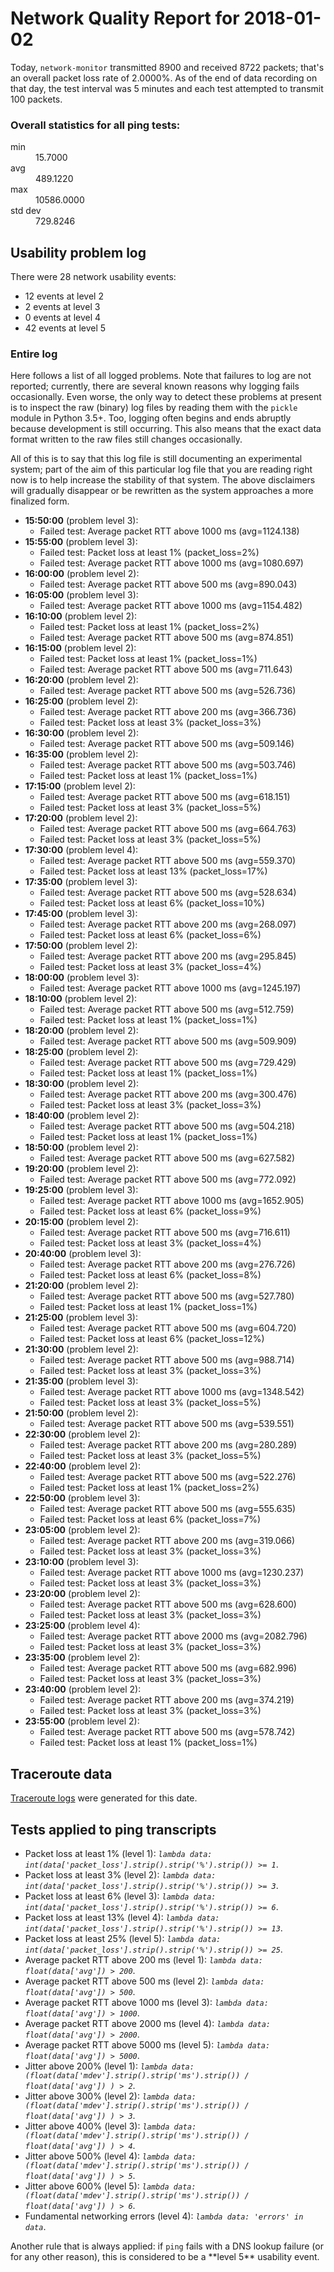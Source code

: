 
# Network Quality Report for 2018-01-02

Today, <code>network-monitor</code> transmitted 8900 and received 8722 packets; that's an overall packet loss rate of 2.0000%. As of the end of data recording on that day, the test interval was 5 minutes and each test attempted to transmit 100 packets.

### Overall statistics for all ping tests:

<dl>
<dt>min</dt><dd>15.7000</dd>
<dt>avg</dt><dd>489.1220</dd>
<dt>max</dt><dd>10586.0000</dd>
<dt>std dev</dt><dd>729.8246</dd>
</dl>


## Usability problem log

There were 28 network usability events:

* 12 events at level 2
* 2 events at level 3
* 0 events at level 4
* 42 events at level 5

### Entire log

Here follows a list of all logged problems. Note that failures to log are not reported; currently,
there are several known reasons why logging fails occasionally. Even worse, the only way to detect these problems at
present is to inspect the raw (binary) log files by reading them with the <code>pickle</code> module in Python 3.5+.
Too, logging often begins and ends abruptly because development is still occurring. This also means that the exact
data format written to the raw files still changes occasionally.

All of this is to say that this log file is still documenting an experimental system; part of the aim of this
particular log file that you are reading right now is to help increase the stability of that system. The above
disclaimers will gradually disappear or be rewritten as the system approaches a more finalized form.

<ul>
<li><strong>15:50:00</strong> (problem level 3):
 <ul>
  <li>Failed test: Average packet RTT above 1000 ms (avg=1124.138)</li>
 </ul>
</li>
<li><strong>15:55:00</strong> (problem level 3):
 <ul>
  <li>Failed test: Packet loss at least 1% (packet_loss=2%)</li>
  <li>Failed test: Average packet RTT above 1000 ms (avg=1080.697)</li>
 </ul>
</li>
<li><strong>16:00:00</strong> (problem level 2):
 <ul>
  <li>Failed test: Average packet RTT above 500 ms (avg=890.043)</li>
 </ul>
</li>
<li><strong>16:05:00</strong> (problem level 3):
 <ul>
  <li>Failed test: Average packet RTT above 1000 ms (avg=1154.482)</li>
 </ul>
</li>
<li><strong>16:10:00</strong> (problem level 2):
 <ul>
  <li>Failed test: Packet loss at least 1% (packet_loss=2%)</li>
  <li>Failed test: Average packet RTT above 500 ms (avg=874.851)</li>
 </ul>
</li>
<li><strong>16:15:00</strong> (problem level 2):
 <ul>
  <li>Failed test: Packet loss at least 1% (packet_loss=1%)</li>
  <li>Failed test: Average packet RTT above 500 ms (avg=711.643)</li>
 </ul>
</li>
<li><strong>16:20:00</strong> (problem level 2):
 <ul>
  <li>Failed test: Average packet RTT above 500 ms (avg=526.736)</li>
 </ul>
</li>
<li><strong>16:25:00</strong> (problem level 2):
 <ul>
  <li>Failed test: Average packet RTT above 200 ms (avg=366.736)</li>
  <li>Failed test: Packet loss at least 3% (packet_loss=3%)</li>
 </ul>
</li>
<li><strong>16:30:00</strong> (problem level 2):
 <ul>
  <li>Failed test: Average packet RTT above 500 ms (avg=509.146)</li>
 </ul>
</li>
<li><strong>16:35:00</strong> (problem level 2):
 <ul>
  <li>Failed test: Average packet RTT above 500 ms (avg=503.746)</li>
  <li>Failed test: Packet loss at least 1% (packet_loss=1%)</li>
 </ul>
</li>
<li><strong>17:15:00</strong> (problem level 2):
 <ul>
  <li>Failed test: Average packet RTT above 500 ms (avg=618.151)</li>
  <li>Failed test: Packet loss at least 3% (packet_loss=5%)</li>
 </ul>
</li>
<li><strong>17:20:00</strong> (problem level 2):
 <ul>
  <li>Failed test: Average packet RTT above 500 ms (avg=664.763)</li>
  <li>Failed test: Packet loss at least 3% (packet_loss=5%)</li>
 </ul>
</li>
<li><strong>17:30:00</strong> (problem level 4):
 <ul>
  <li>Failed test: Average packet RTT above 500 ms (avg=559.370)</li>
  <li>Failed test: Packet loss at least 13% (packet_loss=17%)</li>
 </ul>
</li>
<li><strong>17:35:00</strong> (problem level 3):
 <ul>
  <li>Failed test: Average packet RTT above 500 ms (avg=528.634)</li>
  <li>Failed test: Packet loss at least 6% (packet_loss=10%)</li>
 </ul>
</li>
<li><strong>17:45:00</strong> (problem level 3):
 <ul>
  <li>Failed test: Average packet RTT above 200 ms (avg=268.097)</li>
  <li>Failed test: Packet loss at least 6% (packet_loss=6%)</li>
 </ul>
</li>
<li><strong>17:50:00</strong> (problem level 2):
 <ul>
  <li>Failed test: Average packet RTT above 200 ms (avg=295.845)</li>
  <li>Failed test: Packet loss at least 3% (packet_loss=4%)</li>
 </ul>
</li>
<li><strong>18:00:00</strong> (problem level 3):
 <ul>
  <li>Failed test: Average packet RTT above 1000 ms (avg=1245.197)</li>
 </ul>
</li>
<li><strong>18:10:00</strong> (problem level 2):
 <ul>
  <li>Failed test: Average packet RTT above 500 ms (avg=512.759)</li>
  <li>Failed test: Packet loss at least 1% (packet_loss=1%)</li>
 </ul>
</li>
<li><strong>18:20:00</strong> (problem level 2):
 <ul>
  <li>Failed test: Average packet RTT above 500 ms (avg=509.909)</li>
 </ul>
</li>
<li><strong>18:25:00</strong> (problem level 2):
 <ul>
  <li>Failed test: Average packet RTT above 500 ms (avg=729.429)</li>
  <li>Failed test: Packet loss at least 1% (packet_loss=1%)</li>
 </ul>
</li>
<li><strong>18:30:00</strong> (problem level 2):
 <ul>
  <li>Failed test: Average packet RTT above 200 ms (avg=300.476)</li>
  <li>Failed test: Packet loss at least 3% (packet_loss=3%)</li>
 </ul>
</li>
<li><strong>18:40:00</strong> (problem level 2):
 <ul>
  <li>Failed test: Average packet RTT above 500 ms (avg=504.218)</li>
  <li>Failed test: Packet loss at least 1% (packet_loss=1%)</li>
 </ul>
</li>
<li><strong>18:50:00</strong> (problem level 2):
 <ul>
  <li>Failed test: Average packet RTT above 500 ms (avg=627.582)</li>
 </ul>
</li>
<li><strong>19:20:00</strong> (problem level 2):
 <ul>
  <li>Failed test: Average packet RTT above 500 ms (avg=772.092)</li>
 </ul>
</li>
<li><strong>19:25:00</strong> (problem level 3):
 <ul>
  <li>Failed test: Average packet RTT above 1000 ms (avg=1652.905)</li>
  <li>Failed test: Packet loss at least 6% (packet_loss=9%)</li>
 </ul>
</li>
<li><strong>20:15:00</strong> (problem level 2):
 <ul>
  <li>Failed test: Average packet RTT above 500 ms (avg=716.611)</li>
  <li>Failed test: Packet loss at least 3% (packet_loss=4%)</li>
 </ul>
</li>
<li><strong>20:40:00</strong> (problem level 3):
 <ul>
  <li>Failed test: Average packet RTT above 200 ms (avg=276.726)</li>
  <li>Failed test: Packet loss at least 6% (packet_loss=8%)</li>
 </ul>
</li>
<li><strong>21:20:00</strong> (problem level 2):
 <ul>
  <li>Failed test: Average packet RTT above 500 ms (avg=527.780)</li>
  <li>Failed test: Packet loss at least 1% (packet_loss=1%)</li>
 </ul>
</li>
<li><strong>21:25:00</strong> (problem level 3):
 <ul>
  <li>Failed test: Average packet RTT above 500 ms (avg=604.720)</li>
  <li>Failed test: Packet loss at least 6% (packet_loss=12%)</li>
 </ul>
</li>
<li><strong>21:30:00</strong> (problem level 2):
 <ul>
  <li>Failed test: Average packet RTT above 500 ms (avg=988.714)</li>
  <li>Failed test: Packet loss at least 3% (packet_loss=3%)</li>
 </ul>
</li>
<li><strong>21:35:00</strong> (problem level 3):
 <ul>
  <li>Failed test: Average packet RTT above 1000 ms (avg=1348.542)</li>
  <li>Failed test: Packet loss at least 3% (packet_loss=5%)</li>
 </ul>
</li>
<li><strong>21:50:00</strong> (problem level 2):
 <ul>
  <li>Failed test: Average packet RTT above 500 ms (avg=539.551)</li>
 </ul>
</li>
<li><strong>22:30:00</strong> (problem level 2):
 <ul>
  <li>Failed test: Average packet RTT above 200 ms (avg=280.289)</li>
  <li>Failed test: Packet loss at least 3% (packet_loss=5%)</li>
 </ul>
</li>
<li><strong>22:40:00</strong> (problem level 2):
 <ul>
  <li>Failed test: Average packet RTT above 500 ms (avg=522.276)</li>
  <li>Failed test: Packet loss at least 1% (packet_loss=2%)</li>
 </ul>
</li>
<li><strong>22:50:00</strong> (problem level 3):
 <ul>
  <li>Failed test: Average packet RTT above 500 ms (avg=555.635)</li>
  <li>Failed test: Packet loss at least 6% (packet_loss=7%)</li>
 </ul>
</li>
<li><strong>23:05:00</strong> (problem level 2):
 <ul>
  <li>Failed test: Average packet RTT above 200 ms (avg=319.066)</li>
  <li>Failed test: Packet loss at least 3% (packet_loss=3%)</li>
 </ul>
</li>
<li><strong>23:10:00</strong> (problem level 3):
 <ul>
  <li>Failed test: Average packet RTT above 1000 ms (avg=1230.237)</li>
  <li>Failed test: Packet loss at least 3% (packet_loss=3%)</li>
 </ul>
</li>
<li><strong>23:20:00</strong> (problem level 2):
 <ul>
  <li>Failed test: Average packet RTT above 500 ms (avg=628.600)</li>
  <li>Failed test: Packet loss at least 3% (packet_loss=3%)</li>
 </ul>
</li>
<li><strong>23:25:00</strong> (problem level 4):
 <ul>
  <li>Failed test: Average packet RTT above 2000 ms (avg=2082.796)</li>
  <li>Failed test: Packet loss at least 3% (packet_loss=3%)</li>
 </ul>
</li>
<li><strong>23:35:00</strong> (problem level 2):
 <ul>
  <li>Failed test: Average packet RTT above 500 ms (avg=682.996)</li>
  <li>Failed test: Packet loss at least 3% (packet_loss=3%)</li>
 </ul>
</li>
<li><strong>23:40:00</strong> (problem level 2):
 <ul>
  <li>Failed test: Average packet RTT above 200 ms (avg=374.219)</li>
  <li>Failed test: Packet loss at least 3% (packet_loss=3%)</li>
 </ul>
</li>
<li><strong>23:55:00</strong> (problem level 2):
 <ul>
  <li>Failed test: Average packet RTT above 500 ms (avg=578.742)</li>
  <li>Failed test: Packet loss at least 1% (packet_loss=1%)</li>
 </ul>
</li>
</ul>

## Traceroute data

<a href="reports/2018/01/2018-01-02-traceroute.md">Traceroute logs</a> were generated for this date.



## Tests applied to ping transcripts

<ul>
 <li>Packet loss at least 1% (level 1): <i><code>lambda data: int(data['packet_loss'].strip().strip('%').strip()) >= 1</code></i>.</li>
 <li>Packet loss at least 3% (level 2): <i><code>lambda data: int(data['packet_loss'].strip().strip('%').strip()) >= 3</code></i>.</li>
 <li>Packet loss at least 6% (level 3): <i><code>lambda data: int(data['packet_loss'].strip().strip('%').strip()) >= 6</code></i>.</li>
 <li>Packet loss at least 13% (level 4): <i><code>lambda data: int(data['packet_loss'].strip().strip('%').strip()) >= 13</code></i>.</li>
 <li>Packet loss at least 25% (level 5): <i><code>lambda data: int(data['packet_loss'].strip().strip('%').strip()) >= 25</code></i>.</li>
 <li>Average packet RTT above 200 ms (level 1): <i><code>lambda data: float(data['avg']) > 200</code></i>.</li>
 <li>Average packet RTT above 500 ms (level 2): <i><code>lambda data: float(data['avg']) > 500</code></i>.</li>
 <li>Average packet RTT above 1000 ms (level 3): <i><code>lambda data: float(data['avg']) > 1000</code></i>.</li>
 <li>Average packet RTT above 2000 ms (level 4): <i><code>lambda data: float(data['avg']) > 2000</code></i>.</li>
 <li>Average packet RTT above 5000 ms (level 5): <i><code>lambda data: float(data['avg']) > 5000</code></i>.</li>
 <li>Jitter above 200% (level 1): <i><code>lambda data: (float(data['mdev'].strip().strip('ms').strip()) / float(data['avg']) ) > 2</code></i>.</li>
 <li>Jitter above 300% (level 2): <i><code>lambda data: (float(data['mdev'].strip().strip('ms').strip()) / float(data['avg']) ) > 3</code></i>.</li>
 <li>Jitter above 400% (level 3): <i><code>lambda data: (float(data['mdev'].strip().strip('ms').strip()) / float(data['avg']) ) > 4</code></i>.</li>
 <li>Jitter above 500% (level 4): <i><code>lambda data: (float(data['mdev'].strip().strip('ms').strip()) / float(data['avg']) ) > 5</code></i>.</li>
 <li>Jitter above 600% (level 5): <i><code>lambda data: (float(data['mdev'].strip().strip('ms').strip()) / float(data['avg']) ) > 6</code></i>.</li>
 <li>Fundamental networking errors (level 4): <i><code>lambda data: 'errors' in data</code></i>.</li>
</ul>
Another rule that is always applied: if <code>ping</code> fails with a DNS lookup failure (or for any other reason), this is considered to be a **level 5** usability event.
